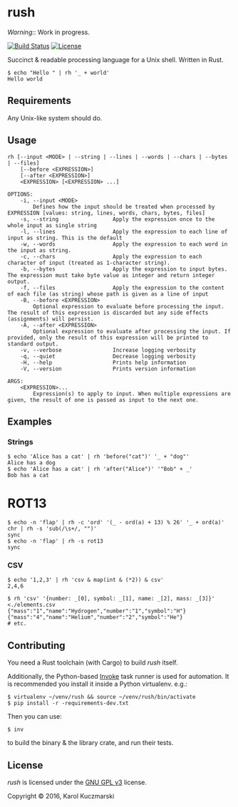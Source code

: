 # rush

_Warning:_: Work in progress.

[![Build Status](https://img.shields.io/travis/Xion/rush.svg)](https://travis-ci.org/Xion/rush)
[![License](https://img.shields.io/github/license/Xion/rush.svg)](https://github.com/Xion/rush/blob/master/LICENSE)

Succinct & readable processing language for a Unix shell. Written in Rust.

    $ echo "Hello " | rh '_ + world'
    Hello world

## Requirements

Any Unix-like system should do.

## Usage

    rh [--input <MODE> | --string | --lines | --words | --chars | --bytes | --files]
        [--before <EXPRESSION>]
        [--after <EXPRESSION>]
        <EXPRESSION> [<EXPRESSION> ...]
    
    OPTIONS:
        -i, --input <MODE>
            Defines how the input should be treated when processed by EXPRESSION [values: string, lines, words, chars, bytes, files]
        -s, --string                 Apply the expression once to the whole input as single string
        -l, --lines                  Apply the expression to each line of input as string. This is the default
        -w, --words                  Apply the expression to each word in the input as string.
        -c, --chars                  Apply the expression to each character of input (treated as 1-character string).
        -b, --bytes                  Apply the expression to input bytes. The expression must take byte value as integer and return integer output.
        -f, --files                  Apply the expression to the content of each file (as string) whose path is given as a line of input
        -B, --before <EXPRESSION>
            Optional expression to evaluate before processing the input. The result of this expression is discarded but any side effects (assignments) will persist.
        -A, --after <EXPRESSION>
            Optional expression to evaluate after processing the input. If provided, only the result of this expression will be printed to standard output.
        -v, --verbose                Increase logging verbosity
        -q, --quiet                  Decrease logging verbosity
        -H, --help                   Prints help information
        -V, --version                Prints version information
    
    ARGS:
        <EXPRESSION>...
            Expression(s) to apply to input. When multiple expressions are given, the result of one is passed as input to the next one.

## Examples

### Strings

    $ echo 'Alice has a cat' | rh 'before("cat")' '_ + "dog"'
    Alice has a dog
    $ echo 'Alice has a cat' | rh 'after("Alice")' '"Bob" + _'
    Bob has a cat

# ROT13

    $ echo -n 'flap' | rh -c 'ord' '(_ - ord(a) + 13) % 26' '_ + ord(a)' chr | rh -s 'sub(/\s+/, "")'
    sync
    $ echo -n 'flap' | rh -s rot13
    sync

### CSV

    $ echo '1,2,3' | rh 'csv & map(int & (*2)) & csv'
    2,4,6

    $ rh 'csv' '{number: _[0], symbol: _[1], name: _[2], mass: _[3]}'  <./elements.csv
    {"mass":"1","name":"Hydrogen","number":"1","symbol":"H"}
    {"mass":"4","name":"Helium","number":"2","symbol":"He"}
    # etc.

## Contributing

You need a Rust toolchain (with Cargo) to build _rush_ itself.

Additionally, the Python-based [Invoke](http://pyinvoke.org) task runner is used for automation.
It is recommended you install it inside a Python virtualenv. e.g.:

    $ virtualenv ~/venv/rush && source ~/venv/rush/bin/activate
    $ pip install -r -requirements-dev.txt

Then you can use:

    $ inv

to build the binary & the library crate, and run their tests.

## License

_rush_ is licensed under the [GNU GPL v3](https://github.com/Xion/rush/blob/master/LICENSE) license.

Copyright © 2016, Karol Kuczmarski
